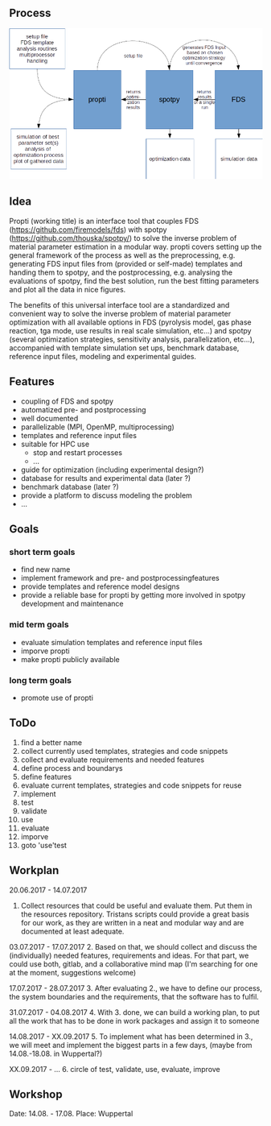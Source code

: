 ## Process

![](resources/propti.png)

## Idea

Propti (working title) is an interface tool that couples FDS (https://github.com/firemodels/fds) with spotpy (https://github.com/thouska/spotpy/) to solve the inverse problem of material parameter estimation in a modular way. propti covers setting up the general framework of the process as well as the preprocessing, e.g. generating FDS input files from (provided or self-made) templates and handing them to spotpy, and the postprocessing, e.g. analysing the evaluations of spotpy, find the best solution, run the best fitting parameters and plot all the data in nice figures.

The benefits of this universal interface tool are a standardized and convenient way to solve the inverse problem of material parameter optimization with all available options in FDS (pyrolysis model, gas phase reaction, tga mode, use results in real scale simulation, etc...) and spotpy (several optimization strategies, sensitivity analysis, parallelization, etc...), accompanied with template simulation set ups, benchmark database, reference input files, modeling and experimental guides.

## Features

- coupling of FDS and spotpy
- automatized pre- and postprocessing
- well documented
- parallelizable (MPI, OpenMP, multiprocessing)
- templates and reference input files
- suitable for HPC use
    - stop and restart processes
    - ...
- guide for optimization (including experimental design?)
- database for results and experimental data (later ?)
- benchmark database (later ?)
- provide a platform to discuss modeling the problem
- ...

## Goals

### short term goals

- find new name
- implement framework and pre- and postprocessingfeatures
- provide templates and reference model designs
- provide a reliable base for propti by getting more involved in spotpy development and maintenance

### mid term goals

- evaluate simulation templates and reference input files
- imporve propti
- make propti publicly available

### long term goals

- promote use of propti

## ToDo

1. find a better name
2. collect currently used templates, strategies and code snippets
3. collect and evaluate requirements and needed features
4. define process and boundarys
6. define features
6. evaluate current templates, strategies and code snippets for reuse
6. implement
7. test
8. validate
8. use
9. evaluate
10. imporve
11. goto 'use'test

## Workplan

20.06.2017 - 14.07.2017
1. Collect resources that could be useful and evaluate them. Put them in  
the resources repository. Tristans scripts could provide a great basis  
for our work, as they are written in a neat and modular way and are  
documented at least adequate.

03.07.2017 - 17.07.2017
2. Based on that, we should collect and discuss the (individually) 
needed features, requirements and ideas. For that part, we could use 
both, gitlab, and a collaborative mind map (I'm searching for one at the 
moment, suggestions welcome)

17.07.2017 - 28.07.2017
3. After evaluating 2., we have to define our process, the system 
boundaries and the requirements, that the software has to fulfil.

31.07.2017 - 04.08.2017
4. With 3. done, we can build a working plan, to put all the work that 
has to be done in work packages and assign it to someone

14.08.2017 - XX.09.2017
5. To implement what has been determined in 3., we will meet and 
implement the biggest parts in a few days, (maybe from 14.08.-18.08. in 
Wuppertal?)

XX.09.2017 - ...
6. circle of test, validate, use, evaluate, improve


## Workshop

Date: 14.08. - 17.08.
Place: Wuppertal
